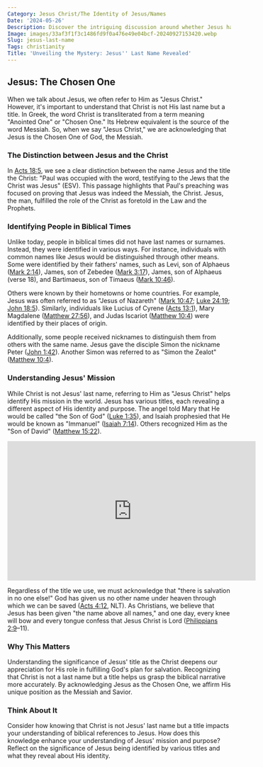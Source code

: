 ```yaml
---
Category: Jesus Christ/The Identity of Jesus/Names
Date: '2024-05-26'
Description: Discover the intriguing discussion around whether Jesus had a last name, delving into historical context and religious perspectives on this debated topic. Unravel the mystery surrounding Jesus' surname.
Image: images/33af3f1f3c1486fd9f0a476e49e04bcf-20240927153420.webp
Slug: jesus-last-name
Tags: christianity
Title: 'Unveiling the Mystery: Jesus'' Last Name Revealed'
---
```


## Jesus: The Chosen One

When we talk about Jesus, we often refer to Him as "Jesus Christ." However, it's important to understand that Christ is not His last name but a title. In Greek, the word Christ is transliterated from a term meaning "Anointed One" or "Chosen One." Its Hebrew equivalent is the source of the word Messiah. So, when we say "Jesus Christ," we are acknowledging that Jesus is the Chosen One of God, the Messiah.

### The Distinction between Jesus and the Christ

In [Acts 18:5](https://www.bibleref.com/Acts/18/Acts-18-5.html), we see a clear distinction between the name Jesus and the title the Christ: "Paul was occupied with the word, testifying to the Jews that the Christ was Jesus" (ESV). This passage highlights that Paul's preaching was focused on proving that Jesus was indeed the Messiah, the Christ. Jesus, the man, fulfilled the role of the Christ as foretold in the Law and the Prophets.

### Identifying People in Biblical Times

Unlike today, people in biblical times did not have last names or surnames. Instead, they were identified in various ways. For instance, individuals with common names like Jesus would be distinguished through other means. Some were identified by their fathers' names, such as Levi, son of Alphaeus ([Mark 2:14](https://www.bibleref.com/Mark/2/Mark-2-14.html)), James, son of Zebedee ([Mark 3:17](https://www.bibleref.com/Mark/3/Mark-3-17.html)), James, son of Alphaeus (verse 18), and Bartimaeus, son of Timaeus ([Mark 10:46](https://www.bibleref.com/Mark/10/Mark-10-46.html)).

Others were known by their hometowns or home countries. For example, Jesus was often referred to as "Jesus of Nazareth" ([Mark 10:47](https://www.bibleref.com/Mark/10/Mark-10-47.html); [Luke 24:19](https://www.bibleref.com/Luke/24/Luke-24-19.html); [John 18:5](https://www.bibleref.com/John/18/John-18-5.html)). Similarly, individuals like Lucius of Cyrene ([Acts 13:1](https://www.bibleref.com/Acts/13/Acts-13-1.html)), Mary Magdalene ([Matthew 27:56](https://www.bibleref.com/Matthew/27/Matthew-27-56.html)), and Judas Iscariot ([Matthew 10:4](https://www.bibleref.com/Matthew/10/Matthew-10-4.html)) were identified by their places of origin.

Additionally, some people received nicknames to distinguish them from others with the same name. Jesus gave the disciple Simon the nickname Peter ([John 1:42](https://www.bibleref.com/John/1/John-1-42.html)). Another Simon was referred to as "Simon the Zealot" ([Matthew 10:4](https://www.bibleref.com/Matthew/10/Matthew-10-4.html)).

### Understanding Jesus' Mission

While Christ is not Jesus' last name, referring to Him as "Jesus Christ" helps identify His mission in the world. Jesus has various titles, each revealing a different aspect of His identity and purpose. The angel told Mary that He would be called "the Son of God" ([Luke 1:35](https://www.bibleref.com/Luke/1/Luke-1-35.html)), and Isaiah prophesied that He would be known as "Immanuel" ([Isaiah 7:14](https://www.bibleref.com/Isaiah/7/Isaiah-7-14.html)). Others recognized Him as the "Son of David" ([Matthew 15:22](https://www.bibleref.com/Matthew/15/Matthew-15-22.html)).


<iframe width="560" height="315" src="https://www.youtube.com/embed/R9qoqQ75ifs" frameborder="0" allow="autoplay; encrypted-media" allowfullscreen></iframe>


Regardless of the title we use, we must acknowledge that "there is salvation in no one else!" God has given us no other name under heaven through which we can be saved ([Acts 4:12](https://www.bibleref.com/Acts/4/Acts-4-12.html), NLT). As Christians, we believe that Jesus has been given "the name above all names," and one day, every knee will bow and every tongue confess that Jesus Christ is Lord ([Philippians 2:9](https://www.bibleref.com/Philippians/2/Philippians-2-9.html)–11).

### Why This Matters

Understanding the significance of Jesus' title as the Christ deepens our appreciation for His role in fulfilling God's plan for salvation. Recognizing that Christ is not a last name but a title helps us grasp the biblical narrative more accurately. By acknowledging Jesus as the Chosen One, we affirm His unique position as the Messiah and Savior.

### Think About It

Consider how knowing that Christ is not Jesus' last name but a title impacts your understanding of biblical references to Jesus. How does this knowledge enhance your understanding of Jesus' mission and purpose? Reflect on the significance of Jesus being identified by various titles and what they reveal about His identity.